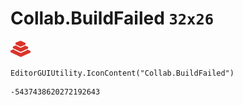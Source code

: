 # Collab.BuildFailed `32x26`
<img src="/img/Collab.BuildFailed.png" width=32 height=26>

``` CSharp
EditorGUIUtility.IconContent("Collab.BuildFailed")
```
```
-5437438620272192643
```
